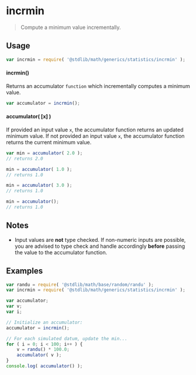 incrmin
===

> Compute a minimum value incrementally.


<!-- <usage> -->

## Usage

``` javascript
var incrmin = require( '@stdlib/math/generics/statistics/incrmin' );
```

#### incrmin()

Returns an accumulator `function` which incrementally computes a minimum value.

``` javascript
var accumulator = incrmin();
```

#### accumulator( \[x\] )

If provided an input value `x`, the accumulator function returns an updated minimum value. If not provided an input value `x`, the accumulator function returns the current minimum value.

``` javascript
var min = accumulator( 2.0 );
// returns 2.0

min = accumulator( 1.0 );
// returns 1.0

min = accumulator( 3.0 );
// returns 1.0

min = accumulator();
// returns 1.0
```

<!-- </usage> -->


<!-- <notes> -->

## Notes

* Input values are __not__ type checked. If non-numeric inputs are possible, you are advised to type check and handle accordingly __before__ passing the value to the accumulator function.

<!-- </notes> -->


<!-- <examples> -->

## Examples

``` javascript
var randu = require( '@stdlib/math/base/random/randu' );
var incrmin = require( '@stdlib/math/generics/statistics/incrmin' );

var accumulator;
var v;
var i;

// Initialize an accumulator:
accumulator = incrmin();

// For each simulated datum, update the min...
for ( i = 0; i < 100; i++ ) {
    v = randu() * 100.0;
    accumulator( v );
}
console.log( accumulator() );
```

<!-- </examples> -->


<!-- <links> -->

<!-- </links> -->
